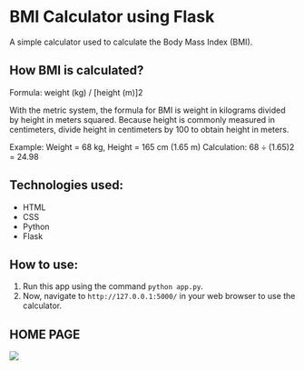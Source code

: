 # BMI Calculator using Flask

A simple calculator used to calculate the Body Mass Index (BMI).

## How BMI is calculated?

Formula: weight (kg) / [height (m)]2

With the metric system, the formula for BMI is weight in kilograms divided by height in meters squared. Because height is commonly measured in centimeters, divide height in centimeters by 100 to obtain height in meters.

Example: Weight = 68 kg, Height = 165 cm (1.65 m)
Calculation: 68 ÷ (1.65)2 = 24.98

## Technologies used:

- HTML
- CSS
- Python
- Flask

## How to use:
1. Run this app using the command `python app.py`.
2. Now, navigate to `http://127.0.0.1:5000/` in your web browser to use the calculator.

## HOME PAGE

<img src="https://imgur.com/PoJcIsR.png"/>
